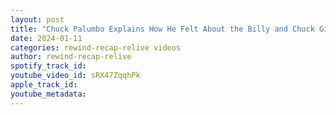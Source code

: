 ```yaml
---
layout: post
title: "Chuck Palumbo Explains How He Felt About the Billy and Chuck Gimmick"
date: 2024-01-11
categories: rewind-recap-relive videos
author: rewind-recap-relive
spotify_track_id: 
youtube_video_id: sRX47ZqqhPk
apple_track_id: 
youtube_metadata: 
---
```

